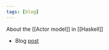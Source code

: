 ```yaml
---
tags: [blog]
---
```


About the [[Actor model]] in [[Haskell]]

- Blog [post](https://kleczkow.ski/actor-model-in-haskell/)